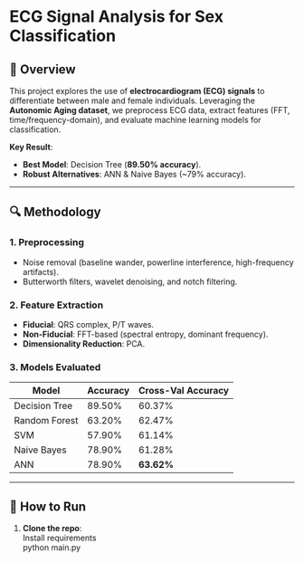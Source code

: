 # ECG Signal Analysis for Sex Classification  

## 📌 Overview  
This project explores the use of **electrocardiogram (ECG) signals** to differentiate between male and female individuals. Leveraging the **Autonomic Aging dataset**, we preprocess ECG data, extract features (FFT, time/frequency-domain), and evaluate machine learning models for classification.  

**Key Result**:  
- **Best Model**: Decision Tree (**89.50% accuracy**).  
- **Robust Alternatives**: ANN & Naive Bayes (~79% accuracy).  

---

## 🔍 Methodology  
### 1. **Preprocessing**  
- Noise removal (baseline wander, powerline interference, high-frequency artifacts).  
- Butterworth filters, wavelet denoising, and notch filtering.  

### 2. **Feature Extraction**  
- **Fiducial**: QRS complex, P/T waves.  
- **Non-Fiducial**: FFT-based (spectral entropy, dominant frequency).  
- **Dimensionality Reduction**: PCA.  

### 3. **Models Evaluated**  
| Model               | Accuracy | Cross-Val Accuracy |  
|---------------------|----------|---------------------|  
| Decision Tree       | 89.50%   | 60.37%             |  
| Random Forest       | 63.20%   | 62.47%             |  
| SVM                 | 57.90%   | 61.14%             |  
| Naive Bayes         | 78.90%   | 61.28%             |  
| ANN                 | 78.90%   | **63.62%**         |  

---

## 🚀 How to Run  
1. **Clone the repo**:  
Install requirements   
python main.py   

